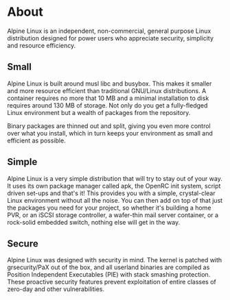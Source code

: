 # About

Alpine Linux is an independent, non-commercial, general purpose Linux
distribution designed for power users who appreciate security, simplicity
and resource efficiency.

## Small

Alpine Linux is built around musl libc and busybox. This makes it smaller
and more resource efficient than traditional GNU/Linux distributions. A
container requires no more that 10 MB and a minimal installation to disk
requires around 130 MB of storage. Not only do you get a fully-fledged
Linux environment but a wealth of packages from the repository.

Binary packages are thinned out and split, giving you even more control
over what you install, which in turn keeps your environment as small and
efficient as possible.

## Simple

Alpine Linux is a very simple distribution that will try to stay out of
your way. It uses its own package manager called apk, the OpenRC init
system, script driven set-ups and that's it! This provides you with a
simple, crystal-clear Linux environment without all the noise. You can
then add on top of that just the packages you need for your project, so
whether it's building a home PVR, or an iSCSI storage controller, a
wafer-thin mail server container, or a rock-solid embedded switch, nothing
else will get in the way.

## Secure

Alpine Linux was designed with security in mind. The kernel is patched with
grsecurity/PaX out of the box, and all userland binaries are compiled as
Position Independent Executables (PIE) with stack smashing protection.
These proactive security features prevent exploitation of entire classes
of zero-day and other vulnerabilities.


